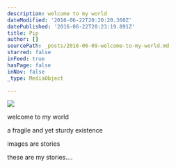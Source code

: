 ```yaml
---
description: welcome to my world
dateModified: '2016-06-22T20:20:20.360Z'
datePublished: '2016-06-22T20:23:19.891Z'
title: Pip
author: []
sourcePath: _posts/2016-06-09-welcome-to-my-world.md
starred: false
inFeed: true
hasPage: false
inNav: false
_type: MediaObject

---
```

![](https://the-grid-user-content.s3-us-west-2.amazonaws.com/c41a6aed-a040-4d1e-82eb-316440d30017.jpg)

welcome to my world

a fragile and yet sturdy existence

images are stories

these are my stories....